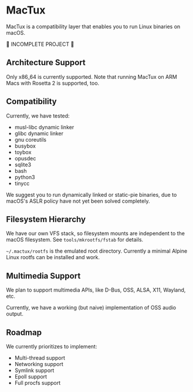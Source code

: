 # MacTux
MacTux is a compatibility layer that enables you to run Linux binaries on macOS.

🚧 INCOMPLETE PROJECT 🚧

## Architecture Support
Only x86_64 is currently supported. Note that running MacTux on ARM Macs with Rosetta 2 is supported, too.

## Compatibility
Currently, we have tested:

 - musl-libc dynamic linker
 - glibc dynamic linker
 - gnu coreutils
 - busybox
 - toybox
 - opusdec
 - sqlite3
 - bash
 - python3
 - tinycc

We suggest you to run dynamically linked or static-pie binaries, due to macOS's ASLR policy have not yet been solved
completely.

## Filesystem Hierarchy
We have our own VFS stack, so filesystem mounts are independent to the macOS filesystem. See `tools/mkrootfs/fstab` for
details.

`~/.mactux/rootfs` is the emulated root directory. Currently a minimal Alpine Linux rootfs can be installed and work.

## Multimedia Support
We plan to support multimedia APIs, like D-Bus, OSS, ALSA, X11, Wayland, etc.

Currently, we have a working \(but naive\) implementation of OSS audio output.

## Roadmap
We currently prioritizes to implement:

 - Multi-thread support
 - Networking support
 - Symlink support
 - Epoll support
 - Full procfs support
